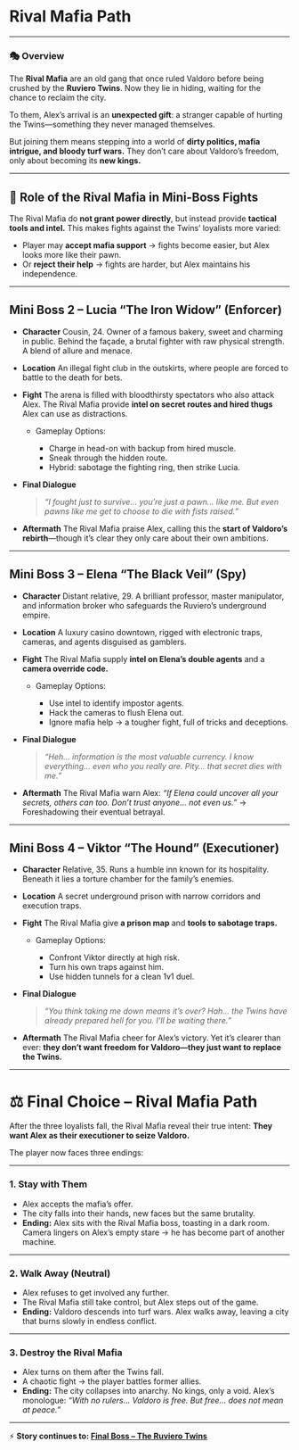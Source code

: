 # **Rival Mafia Path**

---

### 🎭 Overview

The **Rival Mafia** are an old gang that once ruled Valdoro before being crushed by the **Ruviero Twins**.
Now they lie in hiding, waiting for the chance to reclaim the city.

To them, Alex’s arrival is an **unexpected gift**: a stranger capable of hurting the Twins—something they never managed themselves.

But joining them means stepping into a world of **dirty politics, mafia intrigue, and bloody turf wars.**
They don’t care about Valdoro’s freedom, only about becoming its **new kings.**

---

## 🎯 Role of the Rival Mafia in Mini-Boss Fights

The Rival Mafia do **not grant power directly**, but instead provide **tactical tools and intel.**
This makes fights against the Twins’ loyalists more varied:

- Player may **accept mafia support** → fights become easier, but Alex looks more like their pawn.
- Or **reject their help** → fights are harder, but Alex maintains his independence.

---

## Mini Boss 2 – **Lucia “The Iron Widow”** (Enforcer)

- **Character**
  Cousin, 24. Owner of a famous bakery, sweet and charming in public. Behind the façade, a brutal fighter with raw physical strength. A blend of allure and menace.

- **Location**
  An illegal fight club in the outskirts, where people are forced to battle to the death for bets.

- **Fight**
  The arena is filled with bloodthirsty spectators who also attack Alex.
  The Rival Mafia provide **intel on secret routes and hired thugs** Alex can use as distractions.

  - Gameplay Options:

    - Charge in head-on with backup from hired muscle.
    - Sneak through the hidden route.
    - Hybrid: sabotage the fighting ring, then strike Lucia.

- **Final Dialogue**

  > _“I fought just to survive… you’re just a pawn… like me. But even pawns like me get to choose to die with fists raised.”_

- **Aftermath**
  The Rival Mafia praise Alex, calling this the **start of Valdoro’s rebirth**—though it’s clear they only care about their own ambitions.

---

## Mini Boss 3 – **Elena “The Black Veil”** (Spy)

- **Character**
  Distant relative, 29. A brilliant professor, master manipulator, and information broker who safeguards the Ruviero’s underground empire.

- **Location**
  A luxury casino downtown, rigged with electronic traps, cameras, and agents disguised as gamblers.

- **Fight**
  The Rival Mafia supply **intel on Elena’s double agents** and a **camera override code.**

  - Gameplay Options:

    - Use intel to identify impostor agents.
    - Hack the cameras to flush Elena out.
    - Ignore mafia help → a tougher fight, full of tricks and deceptions.

- **Final Dialogue**

  > _“Heh… information is the most valuable currency. I know everything… even who you really are. Pity… that secret dies with me.”_

- **Aftermath**
  The Rival Mafia warn Alex:
  _“If Elena could uncover all your secrets, others can too. Don’t trust anyone… not even us.”_
  → Foreshadowing their eventual betrayal.

---

## Mini Boss 4 – **Viktor “The Hound”** (Executioner)

- **Character**
  Relative, 35. Runs a humble inn known for its hospitality. Beneath it lies a torture chamber for the family’s enemies.

- **Location**
  A secret underground prison with narrow corridors and execution traps.

- **Fight**
  The Rival Mafia give **a prison map** and **tools to sabotage traps.**

  - Gameplay Options:

    - Confront Viktor directly at high risk.
    - Turn his own traps against him.
    - Use hidden tunnels for a clean 1v1 duel.

- **Final Dialogue**

  > _“You think taking me down means it’s over? Hah… the Twins have already prepared hell for you. I’ll be waiting there.”_

- **Aftermath**
  The Rival Mafia cheer for Alex’s victory. Yet it’s clearer than ever: **they don’t want freedom for Valdoro—they just want to replace the Twins.**

---

# ⚖️ **Final Choice – Rival Mafia Path**

After the three loyalists fall, the Rival Mafia reveal their true intent:
**They want Alex as their executioner to seize Valdoro.**

The player now faces three endings:

---

### 1. **Stay with Them**

- Alex accepts the mafia’s offer.
- The city falls into their hands, new faces but the same brutality.
- **Ending:**
  Alex sits with the Rival Mafia boss, toasting in a dark room. Camera lingers on Alex’s empty stare → he has become part of another machine.

---

### 2. **Walk Away (Neutral)**

- Alex refuses to get involved any further.
- The Rival Mafia still take control, but Alex steps out of the game.
- **Ending:**
  Valdoro descends into turf wars. Alex walks away, leaving a city that burns slowly in endless conflict.

---

### 3. **Destroy the Rival Mafia**

- Alex turns on them after the Twins fall.
- A chaotic fight → the player battles former allies.
- **Ending:**
  The city collapses into anarchy. No kings, only a void.
  Alex’s monologue:
  _“With no rulers… Valdoro is free. But free… does not mean at peace.”_

---

⚡ **Story continues to: [Final Boss – The Ruviero Twins](/final)**
